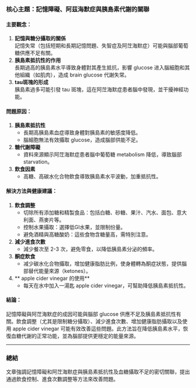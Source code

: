 ### 核心主題：記憶障礙、阿茲海默症與胰島素代謝的關聯

#### 主要觀念：
1. **記憶與糖分攝取的關係**  
   記憶失常（包括短期和長期記憶問題、失智症及阿茳海默症）可能與腦部葡萄糖供應不足有關。  
2. **胰島素抵抗性的作用**  
   長期過高的胰島素水平導致身體對其產生抵抗，影響 glucose 进入腦細胞和其他組織（如肌肉），造成 brain glucose 代謝失常。
3. **tau斑塊的形成**  
   胰島素過多可能引發 tau 斑塊，這在阿茳海默症患者腦中發現，並干擾神經功能。

#### 問題原因：
1. **胰島素抵抗性**  
   - 長期高胰島素血症導致身體對胰島素的敏感度降低。  
   - 腦細胞無法有效攝取 glucose，造成腦部供能不足。
2. **糖代謝障礙**  
   - 資料來源顯示阿茳海默症患者腦中葡萄糖 metabolism 降低，導致腦部 starvation。  
3. **飲食因素**  
   - 高糖、高碳水化合物飲食導致胰島素水平波動，加重抵抗性。

#### 解決方法與健康建議：
1. **飲食調整**  
   - 切除所有添加糖和精製食品：包括白糖、砂糖、果汁、汽水、面包、意大利面、燕麥片等。  
   - 控制水果攝取：選擇低GI水果，並限制份量。  
   - 避免酒精與高糖酸奶：這些食物含糖量高，需特別注意。  
2. **減少進食次數**  
   - 減少餐次至 2-3 次，避免零食，以降低胰島素分泌的頻率。  
3. **酮症飲食**  
   - 减少碳水化合物攝取，增加健康脂肪比例，使身體轉為酮症狀態，提供腦部替代能量來源（ketones）。  
4. ** apple cider vinegar 的使用**  
   - 每天在水中加入一湯匙 apple cider vinegar，可幫助降低胰島素抵抗性。

#### 結論：
記憶障礙與阿茳海默症的成因可能與腦部 glucose 供應不足及胰島素抵抗性有關。飲食調整（尤其是限制糖分攝取）、減少進食次數、增加健康脂肪攝取以及使用 apple cider vinegar 可能有效改善這些問題。此方法旨在降低胰島素水平，恢復血糖代謝的正常功能，並為腦部提供更穩定的能量來源。

---

### 總結
文章強調記憶障礙和阿茳海默症與胰島素抵抗性及血糖攝取不足的密切關聯，提出通過飲食控制、進食次數調整等方法來改善問題。